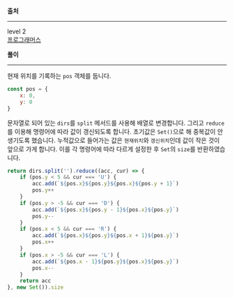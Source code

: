 **출처**<hr>
level 2   
[프로그래머스](https://programmers.co.kr/learn/courses/30/lessons/49994)
<br>

**풀이**<hr>
현재 위치를 기록하는 `pos` 객체를 둡니다.
``` js
const pos = {
    x: 0,
    y: 0
}
```

문자열로 되어 있는 `dirs`를 `split` 메서드를 사용해 배열로 변경합니다. 그리고 `reduce`를 이용해 명령어에 따라 값이 갱신되도록 합니다. 초기값은 `Set()`으로 해 중복값이 안 생기도록 했습니다.
누적값으로 들어가는 값은 `현재위치`와 `갱신위치`인데 값이 작은 것이 앞으로 가게 합니다. 이를 각 명령어에 따라 다르게 설정한 후 `Set`의 `size`를 반환하였습니다.
``` js
return dirs.split('').reduce((acc, cur) => {
    if (pos.y < 5 && cur === 'U') {
        acc.add(`${pos.x}${pos.y}${pos.x}${pos.y + 1}`)
        pos.y++
    }
    if (pos.y > -5 && cur === 'D') {
        acc.add(`${pos.x}${pos.y - 1}${pos.x}${pos.y}`)
        pos.y--
    }
    if (pos.x < 5 && cur === 'R') {
        acc.add(`${pos.x}${pos.y}${pos.x + 1}${pos.y}`)
        pos.x++
    }
    if (pos.x > -5 && cur === 'L') {
        acc.add(`${pos.x - 1}${pos.y}${pos.x}${pos.y}`)
        pos.x--
    }
    return acc
}, new Set()).size
```